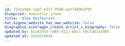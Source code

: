 ```yaml
---
id: 723ca584-1a47-431f-9f08-eaf74696df9f
blueprint: kuenstler_innen
title: 'Alba Reifenrath'
hat_eigene_website_has_own_website: false
biographie_eintragen_create_artist_s_biography: false
updated_by: b1a43fd3-c865-4122-b6cc-50cfa81a1985
updated_at: 1652616994
---
```

